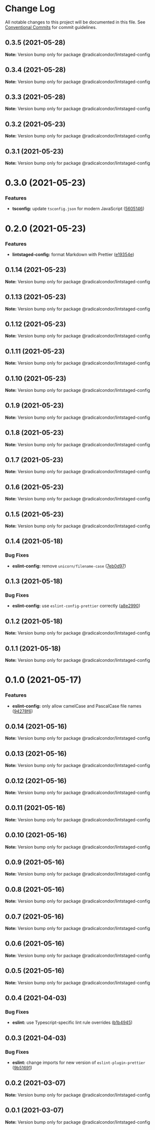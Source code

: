 # Change Log

All notable changes to this project will be documented in this file.
See [Conventional Commits](https://conventionalcommits.org) for commit guidelines.

## 0.3.5 (2021-05-28)

**Note:** Version bump only for package @radicalcondor/lintstaged-config





## 0.3.4 (2021-05-28)

**Note:** Version bump only for package @radicalcondor/lintstaged-config





## 0.3.3 (2021-05-28)

**Note:** Version bump only for package @radicalcondor/lintstaged-config





## 0.3.2 (2021-05-23)

**Note:** Version bump only for package @radicalcondor/lintstaged-config





## 0.3.1 (2021-05-23)

**Note:** Version bump only for package @radicalcondor/lintstaged-config





# 0.3.0 (2021-05-23)


### Features

* **tsconfig:** update `tsconfig.json` for modern JavaScript ([5605146](https://github.com/radicalcondor/config/commit/56051467c6ad1a71f3f9b227d0003ff4e8d35d8d))





# 0.2.0 (2021-05-23)


### Features

* **lintstaged-config:** format Markdown with Prettier ([e19354e](https://github.com/radicalcondor/config/commit/e19354ec90f4e050642f76f011eb733556cb91cc))





## 0.1.14 (2021-05-23)

**Note:** Version bump only for package @radicalcondor/lintstaged-config





## 0.1.13 (2021-05-23)

**Note:** Version bump only for package @radicalcondor/lintstaged-config





## 0.1.12 (2021-05-23)

**Note:** Version bump only for package @radicalcondor/lintstaged-config





## 0.1.11 (2021-05-23)

**Note:** Version bump only for package @radicalcondor/lintstaged-config





## 0.1.10 (2021-05-23)

**Note:** Version bump only for package @radicalcondor/lintstaged-config





## 0.1.9 (2021-05-23)

**Note:** Version bump only for package @radicalcondor/lintstaged-config





## 0.1.8 (2021-05-23)

**Note:** Version bump only for package @radicalcondor/lintstaged-config





## 0.1.7 (2021-05-23)

**Note:** Version bump only for package @radicalcondor/lintstaged-config





## 0.1.6 (2021-05-23)

**Note:** Version bump only for package @radicalcondor/lintstaged-config





## 0.1.5 (2021-05-23)

**Note:** Version bump only for package @radicalcondor/lintstaged-config





## 0.1.4 (2021-05-18)


### Bug Fixes

* **eslint-config:** remove `unicorn/filename-case` ([7eb0d97](https://github.com/radicalcondor/config/commit/7eb0d9736902157deb5df339148b7ff30d68ab0c))





## 0.1.3 (2021-05-18)


### Bug Fixes

* **eslint-config:** use `eslint-config-prettier` correctly ([a8e2990](https://github.com/radicalcondor/config/commit/a8e2990ebe0f023b7f894290650e35081ebdd05f))





## 0.1.2 (2021-05-18)

**Note:** Version bump only for package @radicalcondor/lintstaged-config





## 0.1.1 (2021-05-18)

**Note:** Version bump only for package @radicalcondor/lintstaged-config





# 0.1.0 (2021-05-17)


### Features

* **eslint-config:** only allow camelCase and PascalCase file names ([94278f6](https://github.com/radicalcondor/config/commit/94278f6637f55317b8f2d86257befcfa8ceb21d2))





## 0.0.14 (2021-05-16)

**Note:** Version bump only for package @radicalcondor/lintstaged-config





## 0.0.13 (2021-05-16)

**Note:** Version bump only for package @radicalcondor/lintstaged-config





## 0.0.12 (2021-05-16)

**Note:** Version bump only for package @radicalcondor/lintstaged-config





## 0.0.11 (2021-05-16)

**Note:** Version bump only for package @radicalcondor/lintstaged-config





## 0.0.10 (2021-05-16)

**Note:** Version bump only for package @radicalcondor/lintstaged-config





## 0.0.9 (2021-05-16)

**Note:** Version bump only for package @radicalcondor/lintstaged-config





## 0.0.8 (2021-05-16)

**Note:** Version bump only for package @radicalcondor/lintstaged-config





## 0.0.7 (2021-05-16)

**Note:** Version bump only for package @radicalcondor/lintstaged-config





## 0.0.6 (2021-05-16)

**Note:** Version bump only for package @radicalcondor/lintstaged-config





## 0.0.5 (2021-05-16)

**Note:** Version bump only for package @radicalcondor/lintstaged-config





## 0.0.4 (2021-04-03)


### Bug Fixes

* **eslint:** use Typescript-specific lint rule overrides ([b1b4945](https://github.com/radicalcondor/config/commit/b1b49459a5bf1bc7740ee0be11b534598bf3e3f9))





## 0.0.3 (2021-04-03)


### Bug Fixes

* **eslint:** change imports for new version of `eslint-plugin-prettier` ([9b51691](https://github.com/radicalcondor/config/commit/9b516912b2675d58d85d8393ca078fd63911285f))





## 0.0.2 (2021-03-07)

**Note:** Version bump only for package @radicalcondor/lintstaged-config





## 0.0.1 (2021-03-07)

**Note:** Version bump only for package @radicalcondor/lintstaged-config
